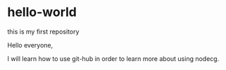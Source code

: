 # hello-world
this is my first repository

Hello everyone,

I will learn how to use git-hub in order to learn more about using nodecg.
